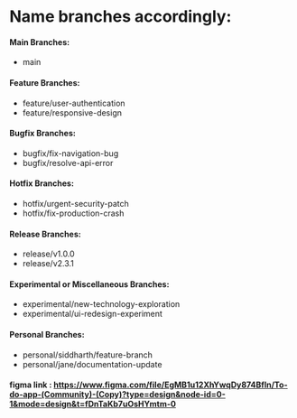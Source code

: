 # Name branches accordingly: 

#### Main Branches:
 - main
#### Feature Branches:
 - feature/user-authentication
 - feature/responsive-design

#### Bugfix Branches:
 - bugfix/fix-navigation-bug
 - bugfix/resolve-api-error

#### Hotfix Branches:

 - hotfix/urgent-security-patch
 - hotfix/fix-production-crash

#### Release Branches:

 - release/v1.0.0
 - release/v2.3.1

#### Experimental or Miscellaneous Branches:

 - experimental/new-technology-exploration
 - experimental/ui-redesign-experiment
#### Personal Branches:
 - personal/siddharth/feature-branch
 - personal/jane/documentation-update



#### figma link : https://www.figma.com/file/EgMB1u12XhYwqDy874Bfln/To-do-app-(Community)-(Copy)?type=design&node-id=0-1&mode=design&t=fDnTaKb7uOsHYmtm-0
